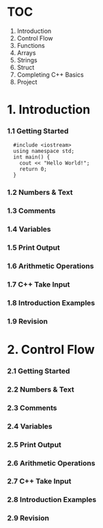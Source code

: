 # TOC
1. Introduction
2. Control Flow
3. Functions
4. Arrays
5. Strings
6. Struct
7. Completing C++ Basics
8. Project

# 1. Introduction
### 1.1 Getting Started

      #include <iostream>
      using namespace std;
      int main() {
        cout << "Hello World!";
        return 0;
      }
### 1.2 Numbers & Text
### 1.3 Comments
### 1.4 Variables
### 1.5 Print Output
### 1.6 Arithmetic Operations
### 1.7 C++ Take Input
### 1.8 Introduction Examples
### 1.9 Revision

# 2. Control Flow
### 2.1 Getting Started
### 2.2 Numbers & Text
### 2.3 Comments
### 2.4 Variables
### 2.5 Print Output
### 2.6 Arithmetic Operations
### 2.7 C++ Take Input
### 2.8 Introduction Examples
### 2.9 Revision

